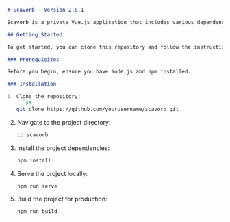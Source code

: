 

```markdown
# Scavorb - Version 2.0.1

Scavorb is a private Vue.js application that includes various dependencies for building feature-rich web applications.

## Getting Started

To get started, you can clone this repository and follow the instructions below:

### Prerequisites

Before you begin, ensure you have Node.js and npm installed.

### Installation

1. Clone the repository:
   ```sh
   git clone https://github.com/yourusername/scavorb.git
   ```

2. Navigate to the project directory:
   ```sh
   cd scavorb
   ```

3. Install the project dependencies:
   ```sh
   npm install
   ```

4. Serve the project locally:
   ```sh
   npm run serve
   ```

5. Build the project for production:
   ```sh
   npm run build
   ```
